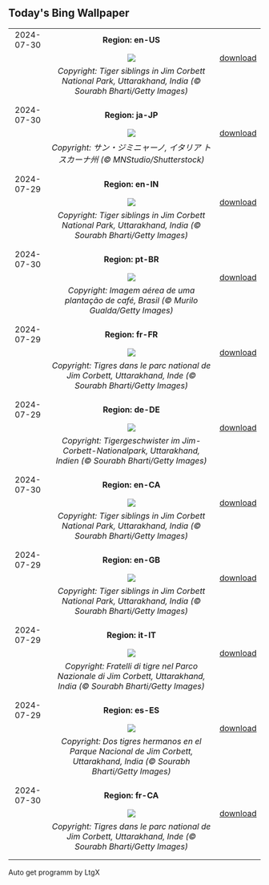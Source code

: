 ## Today's Bing Wallpaper
|      |      |      |
| :----: | :----: | :----: |
|2024-07-30|**Region: en-US**||
||![](https://www.bing.com/th?id=OHR.CorbettTigers_EN-US6183924498_UHD.jpg&pid=hp&w=1152&h=648&rs=1&c=4)| [download](https://www.bing.com/th?id=OHR.CorbettTigers_EN-US6183924498_UHD.jpg)|
||*Copyright: Tiger siblings in Jim Corbett National Park, Uttarakhand, India (© Sourabh Bharti/Getty Images)*
||
|||
|2024-07-30|**Region: ja-JP**||
||![](https://www.bing.com/th?id=OHR.GimignanoTuscany_JA-JP7399834117_UHD.jpg&pid=hp&w=1152&h=648&rs=1&c=4)| [download](https://www.bing.com/th?id=OHR.GimignanoTuscany_JA-JP7399834117_UHD.jpg)|
||*Copyright: サン・ジミニャーノ, イタリア トスカーナ州 (© MNStudio/Shutterstock)*
||
|||
|2024-07-29|**Region: en-IN**||
||![](https://www.bing.com/th?id=OHR.CorbettTigers_EN-IN5057550276_UHD.jpg&pid=hp&w=1152&h=648&rs=1&c=4)| [download](https://www.bing.com/th?id=OHR.CorbettTigers_EN-IN5057550276_UHD.jpg)|
||*Copyright: Tiger siblings in Jim Corbett National Park, Uttarakhand, India (© Sourabh Bharti/Getty Images)*
||
|||
|2024-07-30|**Region: pt-BR**||
||![](https://www.bing.com/th?id=OHR.DiadoAgricultor_PT-BR1621260840_UHD.jpg&pid=hp&w=1152&h=648&rs=1&c=4)| [download](https://www.bing.com/th?id=OHR.DiadoAgricultor_PT-BR1621260840_UHD.jpg)|
||*Copyright: Imagem aérea de uma plantação de café, Brasil (© Murilo Gualda/Getty Images)*
||
|||
|2024-07-29|**Region: fr-FR**||
||![](https://www.bing.com/th?id=OHR.CorbettTigers_FR-FR0494384633_UHD.jpg&pid=hp&w=1152&h=648&rs=1&c=4)| [download](https://www.bing.com/th?id=OHR.CorbettTigers_FR-FR0494384633_UHD.jpg)|
||*Copyright: Tigres dans le parc national de Jim Corbett, Uttarakhand, Inde (© Sourabh Bharti/Getty Images)*
||
|||
|2024-07-29|**Region: de-DE**||
||![](https://www.bing.com/th?id=OHR.CorbettTigers_DE-DE5462654549_UHD.jpg&pid=hp&w=1152&h=648&rs=1&c=4)| [download](https://www.bing.com/th?id=OHR.CorbettTigers_DE-DE5462654549_UHD.jpg)|
||*Copyright: Tigergeschwister im Jim-Corbett-Nationalpark, Uttarakhand, Indien (© Sourabh Bharti/Getty Images)*
||
|||
|2024-07-30|**Region: en-CA**||
||![](https://www.bing.com/th?id=OHR.CorbettTigers_EN-CA4355248170_UHD.jpg&pid=hp&w=1152&h=648&rs=1&c=4)| [download](https://www.bing.com/th?id=OHR.CorbettTigers_EN-CA4355248170_UHD.jpg)|
||*Copyright: Tiger siblings in Jim Corbett National Park, Uttarakhand, India (© Sourabh Bharti/Getty Images)*
||
|||
|2024-07-29|**Region: en-GB**||
||![](https://www.bing.com/th?id=OHR.CorbettTigers_EN-GB2931140045_UHD.jpg&pid=hp&w=1152&h=648&rs=1&c=4)| [download](https://www.bing.com/th?id=OHR.CorbettTigers_EN-GB2931140045_UHD.jpg)|
||*Copyright: Tiger siblings in Jim Corbett National Park, Uttarakhand, India (© Sourabh Bharti/Getty Images)*
||
|||
|2024-07-29|**Region: it-IT**||
||![](https://www.bing.com/th?id=OHR.CorbettTigers_IT-IT0229464219_UHD.jpg&pid=hp&w=1152&h=648&rs=1&c=4)| [download](https://www.bing.com/th?id=OHR.CorbettTigers_IT-IT0229464219_UHD.jpg)|
||*Copyright: Fratelli di tigre nel Parco Nazionale di Jim Corbett, Uttarakhand, India (© Sourabh Bharti/Getty Images)*
||
|||
|2024-07-29|**Region: es-ES**||
||![](https://www.bing.com/th?id=OHR.CorbettTigers_ES-ES3406762791_UHD.jpg&pid=hp&w=1152&h=648&rs=1&c=4)| [download](https://www.bing.com/th?id=OHR.CorbettTigers_ES-ES3406762791_UHD.jpg)|
||*Copyright: Dos tigres hermanos en el Parque Nacional de Jim Corbett, Uttarakhand, India (© Sourabh Bharti/Getty Images)*
||
|||
|2024-07-30|**Region: fr-CA**||
||![](https://www.bing.com/th?id=OHR.CorbettTigers_FR-CA5951173663_UHD.jpg&pid=hp&w=1152&h=648&rs=1&c=4)| [download](https://www.bing.com/th?id=OHR.CorbettTigers_FR-CA5951173663_UHD.jpg)|
||*Copyright: Tigres dans le parc national de Jim Corbett, Uttarakhand, Inde (© Sourabh Bharti/Getty Images)*
||
|||

Auto get programm by LtgX
